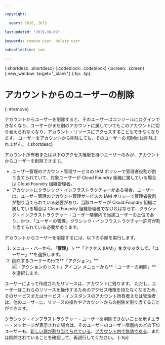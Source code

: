 ```yaml
---

copyright:

  years: 2018, 2019

lastupdated: "2019-08-09"

keywords: remove user, delete user

subcollection: iam

---
```


{:shortdesc: .shortdesc}
{:codeblock: .codeblock}
{:screen: .screen}
{:new_window: target="_blank"}
{:tip: .tip}

# アカウントからのユーザーの削除
{: #remove}

アカウントからユーザーを削除すると、そのユーザーはコンソールにログインできなくなり、ユーザーがまだ別のアカウントに属していてもこのアカウントに切り替えられなくなり、アカウント・リソースにアクセスすることもできなくなります。
ユーザーをアカウントから削除しても、そのユーザーの IBMid は削除されません。 {:shortdesc}

アカウント所有者または以下のアクセス権限を持つユーザーのみが、アカウントからユーザーを削除できます。

* ユーザー管理のアカウント管理サービスの IAM ポリシーで管理者役割が割り当てられていて、対象ユーザーが Cloud Foundry 組織に属している場合は Cloud Foundry 組織管理者。
* アカウントにクラシック・インフラストラクチャーがある場合、ユーザーは、ユーザー管理のアカウント管理サービスの IAM ポリシーで管理者役割が割り当てられている必要があり、当該ユーザーが Cloud Foundry 組織に属している場合は Cloud Foundry 組織管理者でなければならず、クラシック・インフラストラクチャー・ユーザー階層内で当該ユーザーの上位であり、かつ、「ユーザーの管理」クラシック・インフラストラクチャー許可が割り当てられている必要があります。

アカウントからユーザーを削除するには、以下の手順を実行します。

1. メニュー・バーから、**「管理」** &gt; **「アクセス (IAM)」**をクリックして、**「ユーザー」**を選択します。
2. 削除するユーザーの行で**「アクション」** ![「アクションのリスト」アイコン](../icons/action-menu-icon.svg) メニューから**「ユーザーの削除」**を選択します。

ユーザーによって作成されたリソースは、アカウントに残ります。 ただし、ユーザーはこれらのリソースを操作するためのアクセス権限を持たなくなるため、そのサービスまたはサービス・インスタンスのアカウント所有者または管理者は、他のユーザーに、リソースの操作やアカウントからの削除を割り当てることができます。

クラシック・インフラストラクチャー・ユーザーを削除できないことを示すエラー・メッセージが表示された場合は、そのユーザーのユーザー階層内のどの下位ユーザーも、[新しい親が割り当てられている](/docs/iam?topic=iam-update-parent)、[アカウント内で無効である](/docs/iam?topic=iam-status)、または削除されていることを確認して、再試行してください。
{: tip}
